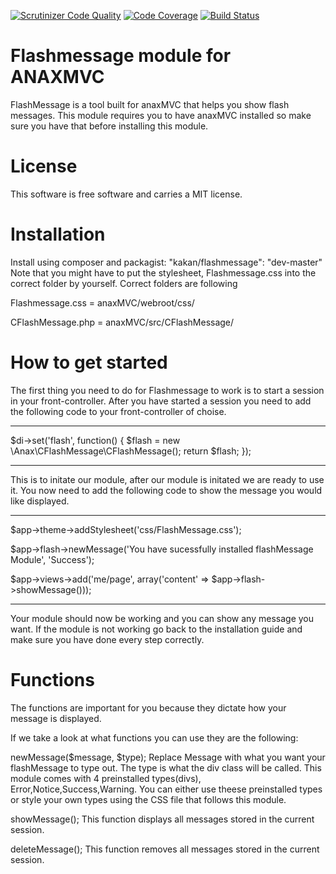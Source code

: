 [![Scrutinizer Code Quality](https://scrutinizer-ci.com/g/kakan/kakan/badges/quality-score.png?b=master)](https://scrutinizer-ci.com/g/kakan/kakan/?branch=master)
[![Code Coverage](https://scrutinizer-ci.com/g/kakan/kakan/badges/coverage.png?b=master)](https://scrutinizer-ci.com/g/kakan/kakan/?branch=master)
[![Build Status](https://scrutinizer-ci.com/g/kakan/kakan/badges/build.png?b=master)](https://scrutinizer-ci.com/g/kakan/kakan/build-status/master)


Flashmessage module for ANAXMVC
=====
FlashMessage is a tool built for anaxMVC that helps you show flash messages. This module requires you to have anaxMVC installed
so make sure you have that before installing this module.

License
=====
This software is free software and carries a MIT license.

Installation
=====
Install using composer and packagist: "kakan/flashmessage": "dev-master"
Note that you might have to put the stylesheet, Flashmessage.css into the correct folder by yourself.
Correct folders are following



Flashmessage.css = anaxMVC/webroot/css/



CFlashMessage.php = anaxMVC/src/CFlashMessage/


How to get started
=====
The first thing you need to do for Flashmessage to work is to start a session in your front-controller.
After you have started a session you need to add the following code to your front-controller of choise.

---

$di->set('flash', function() { 
    $flash = new \Anax\CFlashMessage\CFlashMessage(); 
    return $flash; 
}); 

---

This is to initate our module, after our module is initated we are ready to use it. 
You now need to add the following code to show the message you would like displayed.

---

$app->theme->addStylesheet('css/FlashMessage.css');  


$app->flash->newMessage('You have sucessfully installed flashMessage Module', 'Success');


$app->views->add('me/page', array('content' => $app->flash->showMessage()));

---

Your module should now be working and you can show any message you want.
If the module is not working go back to the installation guide and make sure you have done every step correctly.

Functions
====
The functions are important for you because they dictate how your message is displayed.

If we take a look at what functions you can use they are the following:

newMessage($message, $type); 
Replace Message with what you want your flashMessage to type out.
The type is what the div class will be called.
This module comes with 4 preinstalled types(divs), Error,Notice,Success,Warning. You can either use theese preinstalled types
or style your own types using the CSS file that follows this module.

showMessage(); 
This function displays all messages stored in the current session.

deleteMessage();
This function removes all messages stored in the current session.

